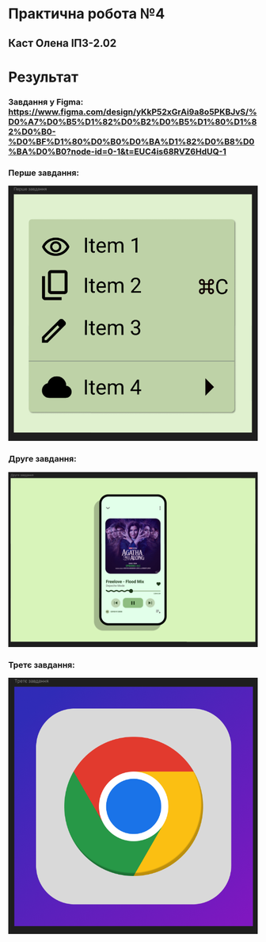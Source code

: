 # Практична робота №4
## Каст Олена ІПЗ-2.02
# Результат
### Завдання у Figma: https://www.figma.com/design/yKkP52xGrAi9a8o5PKBJvS/%D0%A7%D0%B5%D1%82%D0%B2%D0%B5%D1%80%D1%82%D0%B0-%D0%BF%D1%80%D0%B0%D0%BA%D1%82%D0%B8%D0%BA%D0%B0?node-id=0-1&t=EUC4is68RVZ6HdUQ-1

### Перше завдання: 
![one](images/one.png)
### Друге завдання: 
![two](images/two.png)
### Третє завдання: 
![three](images/three.png)
